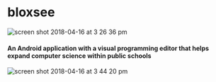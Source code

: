 # bloxsee

![screen shot 2018-04-16 at 3 26 36 pm](https://user-images.githubusercontent.com/21133570/38831251-c14fb8ec-418c-11e8-930d-432d21c7308b.png)

<h4> An Android application with a visual programming editor that helps expand computer science within public schools </h4>

![screen shot 2018-04-16 at 3 44 20 pm](https://user-images.githubusercontent.com/21133570/38831356-20ae3c78-418d-11e8-8a65-d86230979bac.png)
